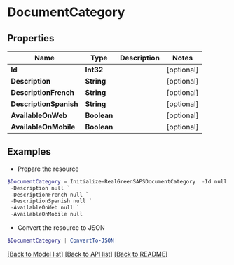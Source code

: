 # DocumentCategory
## Properties

Name | Type | Description | Notes
------------ | ------------- | ------------- | -------------
**Id** | **Int32** |  | [optional] 
**Description** | **String** |  | [optional] 
**DescriptionFrench** | **String** |  | [optional] 
**DescriptionSpanish** | **String** |  | [optional] 
**AvailableOnWeb** | **Boolean** |  | [optional] 
**AvailableOnMobile** | **Boolean** |  | [optional] 

## Examples

- Prepare the resource
```powershell
$DocumentCategory = Initialize-RealGreenSAPSDocumentCategory  -Id null `
 -Description null `
 -DescriptionFrench null `
 -DescriptionSpanish null `
 -AvailableOnWeb null `
 -AvailableOnMobile null
```

- Convert the resource to JSON
```powershell
$DocumentCategory | ConvertTo-JSON
```

[[Back to Model list]](../README.md#documentation-for-models) [[Back to API list]](../README.md#documentation-for-api-endpoints) [[Back to README]](../README.md)

